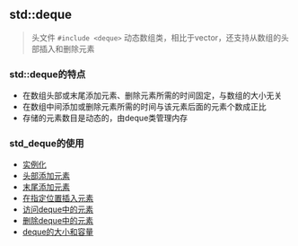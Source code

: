 ## std::deque

> 头文件 `#include <deque>`
> 动态数组类，相比于vector，还支持从数组的头部插入和删除元素

### std::deque的特点
* 在数组头部或末尾添加元素、删除元素所需的时间固定，与数组的大小无关
* 在数组中间添加或删除元素所需的时间与该元素后面的元素个数成正比
* 存储的元素数目是动态的，由deque类管理内存

### std_deque的使用
* [实例化](../09_STL_Guide/STL_deque/instantation.cpp)  
* [头部添加元素](../09_STL_Guide/STL_deque/push_front_deque.cpp)  
* [末尾添加元素](../09_STL_Guide/STL_deque/pushback_deque.cpp)  
* [在指定位置插入元素](../09_STL_Guide/STL_deque/instantation.cpp)  
* [访问deque中的元素](../09_STL_Guide/STL_deque/instantation.cpp)  
* [删除deque中的元素](../09_STL_Guide/STL_deque/instantation.cpp)  
* [deque的大小和容量](../09_STL_Guide/STL_deque/instantation.cpp)  